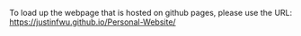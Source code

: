 To load up the webpage that is hosted on github pages, please use the URL: https://justinfwu.github.io/Personal-Website/